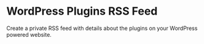 # WordPress Plugins RSS Feed
Create a private RSS feed with details about the plugins on your WordPress powered website. 
